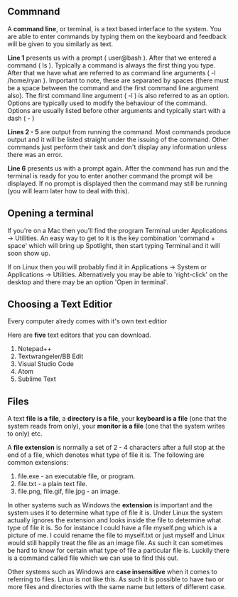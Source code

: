 ## Commnand

A **command line**, or terminal, is a text based interface to the system. You are able to enter commands by typing them on the keyboard and feedback will be given to you similarly as text.

**Line 1** presents us with a prompt ( user@bash ). After that we entered a command ( ls ). Typically a command is always the first thing you type. After that we have what are referred to as command line arguments ( -l /home/ryan ). Important to note, these are separated by spaces (there must be a space between the command and the first command line argument also). The first command line argument ( -l ) is also referred to as an option. Options are typically used to modify the behaviour of the command. Options are usually listed before other arguments and typically start with a dash ( - )

**Lines 2 - 5** are output from running the command. Most commands produce output and it will be listed straight under the issuing of the command. Other commands just perform their task and don't display any information unless there was an error.

**Line 6** presents us with a prompt again. After the command has run and the terminal is ready for you to enter another command the prompt will be displayed. If no prompt is displayed then the command may still be running (you will learn later how to deal with this).

## Opening a terminal

If you're on a Mac then you'll find the program Terminal under Applications -> Utilities. An easy way to get to it is the key combination 'command + space' which will bring up Spotlight, then start typing Terminal and it will soon show up.

If on Linux then you will probably find it in Applications -> System or Applications -> Utilities. Alternatively you may be able to 'right-click' on the desktop and there may be an option 'Open in terminal'.

## Choosing a Text Editior

Every computer alredy comes with it's own text editior

Here are **five** text editors that you can download.

1. Notepad++
2. Textwrangeler/BB Edit
3. Visual Studio Code
4. Atom
5. Sublime Text

## Files

A text **file is a file**, a **directory is a file**, your **keyboard is a file** (one that the system reads from only), your **monitor is a file** (one that the system writes to only) etc.

A **file extension** is normally a set of 2 - 4 characters after a full stop at the end of a file, which denotes what type of file it is. The following are common extensions:

1. file.exe - an executable file, or program.
2. file.txt - a plain text file.
3. file.png, file.gif, file.jpg - an image.

In other systems such as Windows the **extension** is important and the system uses it to determine what type of file it is. Under Linux the system actually ignores the extension and looks inside the file to determine what type of file it is. So for instance I could have a file myself.png which is a picture of me. I could rename the file to myself.txt or just myself and Linux would still happily treat the file as an image file. As such it can sometimes be hard to know for certain what type of file a particular file is. Luckily there is a command called file which we can use to find this out.

Other systems such as Windows are **case insensitive** when it comes to referring to files. Linux is not like this. As such it is possible to have two or more files and directories with the same name but letters of different case.
